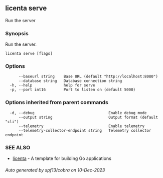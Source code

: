## licenta serve

Run the server

### Synopsis

Run the server.

```
licenta serve [flags]
```

### Options

```
      --baseurl string    Base URL (default "http://localhost:8080")
      --database string   Database connection string
  -h, --help              help for serve
  -p, --port int16        Port to listen on (default 5000)
```

### Options inherited from parent commands

```
  -d, --debug                                 Enable debug mode
      --output string                         Output format (default "cli")
      --telemetry                             Enable telemetry
      --telemetry-collector-endpoint string   Telemetry collector endpoint
```

### SEE ALSO

* [licenta](licenta.md)	 - A template for building Go applications

###### Auto generated by spf13/cobra on 10-Dec-2023
